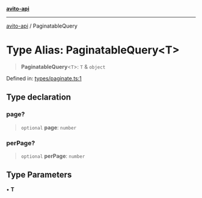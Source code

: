 [**avito-api**](../README.md)

***

[avito-api](../globals.md) / PaginatableQuery

# Type Alias: PaginatableQuery\<T\>

> **PaginatableQuery**\<`T`\>: `T` & `object`

Defined in: [types/paginate.ts:1](https://github.com/demark-pro/avito-api/blob/1d3612bd3d7031e3e6036c5c6752c6189cef9c8c/src/types/paginate.ts#L1)

## Type declaration

### page?

> `optional` **page**: `number`

### perPage?

> `optional` **perPage**: `number`

## Type Parameters

• **T**
